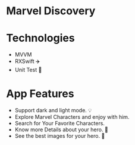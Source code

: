 # Marvel Discovery
# Technologies
- MVVM 
- RXSwift ✈️
- Unit Test 🧩

# App Features
- Support dark and light mode. 💡
- Explore Marvel Characters and enjoy with him.
- Search for Your Favorite Characters. 
- Know more Details about your hero. 🔑
- See the best images for your hero. 🎉
